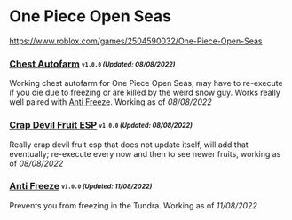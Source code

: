 # One Piece Open Seas
https://www.roblox.com/games/2504590032/One-Piece-Open-Seas

### [Chest Autofarm](/Scripts/chestfarm.lua) <sub><sup>`v1.0.0` *(Updated: 08/08/2022)*</sup></sub>
Working chest autofarm for One Piece Open Seas, may have to re-execute if you die due to freezing or are killed by the weird snow guy. Works really well paired with [Anti Freeze](/Scripts/antifreeze.lua). Working as of *08/08/2022*

### [Crap Devil Fruit ESP](/Scripts/devilfruitesp.lua) <sub><sup>`v1.0.0` *(Updated: 08/08/2022)*</sup></sub>
Really crap devil fruit esp that does not update itself, will add that eventually; re-execute every now and then to see newer fruits, working as of *08/08/2022*

### [Anti Freeze](/Scripts/antifreeze.lua) <sub><sup>`v1.0.0` *(Updated: 11/08/2022)*</sup></sub>
Prevents you from freezing in the Tundra. Working as of *11/08/2022*
